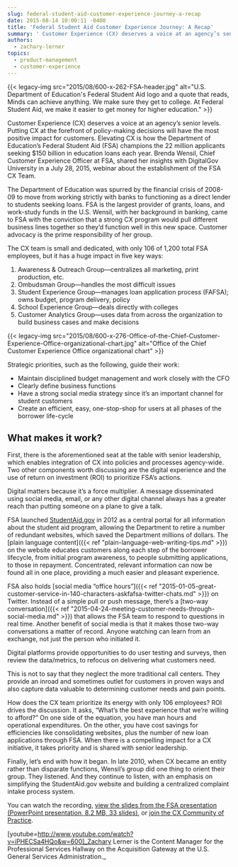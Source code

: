 ```yaml
---
slug: federal-student-aid-customer-experience-journey-a-recap
date: 2015-08-14 10:00:11 -0400
title: 'Federal Student Aid Customer Experience Journey: A Recap'
summary: ' Customer Experience (CX) deserves a voice at an agency’s senior levels. Putting CX'
authors:
  - zachary-lerner
topics:
  - product-management
  - customer-experience
---
```


{{< legacy-img src="2015/08/600-x-262-FSA-header.jpg" alt="U.S. Department of Education's Federal Student Aid logo and a quote that reads, Minds can achieve anything. We make sure they get to college. At Federal Student Aid, we make it easier to get money for higher education." >}}

Customer Experience (CX) deserves a voice at an agency’s senior levels. Putting CX at the forefront of policy-making decisions will have the most positive impact for customers. Elevating CX is how the Department of Education’s Federal Student Aid (FSA) champions the 22 million applicants seeking $150 billion in education loans each year. Brenda Wensil, Chief Customer Experience Officer at FSA, shared her insights with DigitalGov University in a July 28, 2015, webinar about the establishment of the FSA CX Team.

The Department of Education was spurred by the financial crisis of 2008-09 to move from working strictly with banks to functioning as a direct lender to students seeking loans. FSA is the largest provider of grants, loans, and work-study funds in the U.S. Wensil, with her background in banking, came to FSA with the conviction that a strong CX program would pull different business lines together so they’d function well in this new space. Customer advocacy is the prime responsibility of her group.

The CX team is small and dedicated, with only 106 of 1,200 total FSA employees, but it has a huge impact in five key ways:

  1. Awareness & Outreach Group—centralizes all marketing, print production, etc.
  2. Ombudsman Group—handles the most difficult issues
  3. Student Experience Group—manages loan application process (FAFSA); owns budget, program delivery, policy
  4. School Experience Group—deals directly with colleges
  5. Customer Analytics Group—uses data from across the organization to build business cases and make decisions

{{< legacy-img src="2015/08/600-x-276-Office-of-the-Chief-Customer-Experience-Office-organizational-chart.jpg" alt="Office of the Chief Customer Experience Office organizational chart" >}}

Strategic priorities, such as the following, guide their work:

  * Maintain disciplined budget management and work closely with the CFO
  * Clearly define business functions
  * Have a strong social media strategy since it’s an important channel for student customers
  * Create an efficient, easy, one-stop-shop for users at all phases of the borrower life-cycle

## What makes it work?

First, there is the aforementioned seat at the table with senior leadership, which enables integration of CX into policies and processes agency-wide. Two other components worth discussing are the digital experience and the use of return on investment (ROI) to prioritize FSA’s actions.

Digital matters because it’s a force multiplier. A message disseminated using social media, email, or any other digital channel always has a greater reach than putting someone on a plane to give a talk.

FSA launched [StudentAid.gov](https://studentaid.ed.gov/) in 2012 as a central portal for all information about the student aid program, allowing the Department to retire a number of redundant websites, which saved the Department millions of dollars. The [plain language content]({{< ref "plain-language-web-writing-tips.md" >}}) on the website educates customers along each step of the borrower lifecycle, from initial program awareness, to people submitting applications, to those in repayment. Concentrated, relevant information can now be found all in one place, providing a much easier and pleasant experience.

FSA also holds [social media “office hours”]({{< ref "2015-01-05-great-customer-service-in-140-characters-askfafsa-twitter-chats.md" >}}) on Twitter. Instead of a simple pull or push message, there’s a [two-way conversation]({{< ref "2015-04-24-meeting-customer-needs-through-social-media.md" >}}) that allows the FSA team to respond to questions in real time. Another benefit of social media is that it makes those two-way conversations a matter of record. Anyone watching can learn from an exchange, not just the person who initiated it.

Digital platforms provide opportunities to do user testing and surveys, then review the data/metrics, to refocus on delivering what customers need.

This is not to say that they neglect the more traditional call centers. They provide an inroad and sometimes outlet for customers in proven ways and also capture data valuable to determining customer needs and pain points.

How does the CX team prioritize its energy with only 106 employees? ROI drives the discussion. It asks, “What’s the best experience that we’re willing to afford?” On one side of the equation, you have man hours and operational expenditures. On the other, you have cost savings for efficiencies like consolidating websites, plus the number of new loan applications through FSA. When there is a compelling impact for a CX initiative, it takes priority and is shared with senior leadership.

Finally, let’s end with how it began. In late 2010, when CX became an entity rather than disparate functions, Wensil’s group did one thing to orient their group. They listened. And they continue to listen, with an emphasis on simplifying the StudentAid.gov website and building a centralized complaint intake process system.

You can watch the recording, [view the slides from the FSA presentation (PowerPoint presentation, 8.2 MB, 33 slides)](https://s3.amazonaws.com/digitalgov/_legacy-img/2015/08/DigitalGov-Webinar-FSA-Customer-Experience-Journey-7-28-15.pptx), or [join the CX Community of Practice](https://docs.google.com/a/gsa.gov/forms/d/1hzJbZChUg2TRLi_MiC4nAbB-HKUOerBF2kL0qO38fPo/viewform).

[youtube=http://www.youtube.com/watch?v=iPHECSa4HQo&w=600]_Zachary Lerner is the Content Manager for the Professional Services Hallway on the Acquisition Gateway at the U.S. General Services Administration._
